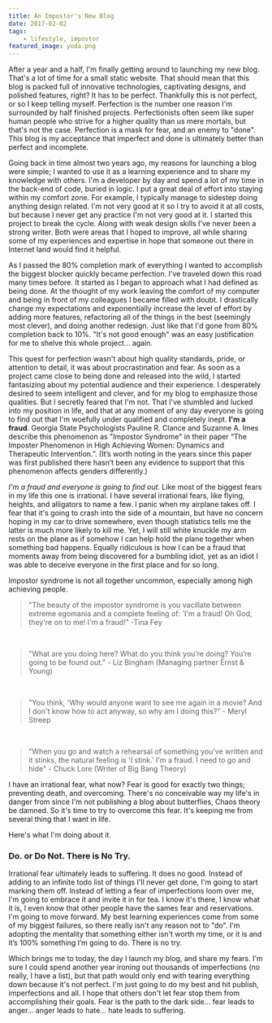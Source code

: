 ```yaml
---
title: An Impostor's New Blog
date: 2017-02-02
tags:
    - lifestyle, impostor
featured_image: yoda.png   
---
```


After a year and a half, I'm finally getting around to launching my new blog. That's a lot of time for a small static website. That should mean that this blog is packed full of innovative technologies, captivating designs, and polished features, right? It has to be perfect. Thankfully this is not perfect, or so I keep telling myself. Perfection is the number one reason I'm surrounded by half finished projects. Perfectionists often seem like super human people who strive for a higher quality than us mere mortals, but that's not the case. Perfection is a mask for fear, and an enemy to "done". This blog is my acceptance that imperfect and done is ultimately better than perfect and incomplete. 

Going back in time almost two years ago, my reasons for launching a blog were simple; I wanted to use it as a learning experience and to share my knowledge with others. I'm a developer by day and spend a lot of my time in the back-end of code, buried in logic. I put a great deal of effort into staying within my comfort zone. For example, I typically manage to sidestep doing anything design related. I'm not very good at it so I try to avoid it at all costs, but because I never get any practice I'm not very good at it. I started this project to break the cycle. Along with weak design skills I've never been a strong writer. Both were areas that I hoped to improve, all while sharing some of my experiences and expertise in hope that someone out there in Internet land would find it helpful.

As I passed the 80% completion mark of everything I wanted to accomplish the biggest blocker quickly became perfection. I've traveled down this road many times before. It started as I began to approach what I had defined as being done. At the thought of my work leaving the comfort of my computer and being in front of my colleagues I became filled with doubt. I drastically change my expectations and exponentially increase the level of effort by adding more features, refactoring all of the things in the best (seemingly most clever), and doing another redesign. Just like that I'd gone from 80% completion back to 10%. "It's not good enough" was an easy justification for me to shelve this whole project... again.
 
This quest for perfection wasn't about high quality standards, pride, or attention to detail, it was about procrastination and fear. As soon as a project came close to being done and released into the wild, I started fantasizing about my potential audience and their experience. I desperately desired to seem intelligent and clever, and for my blog to emphasize those qualities. But I secretly feared that I'm not. That I've stumbled and lucked into my position in life, and that at any moment of any day everyone is going to find out that I'm woefully under qualified and completely inept. **I'm a fraud**. Georgia State Psychologists Pauline R. Clance and Suzanne A. Imes describe this phenomenon as "Impostor Syndrome" in their paper “The Imposter Phenomenon in High Achieving Women: Dynamics and Therapeutic Intervention.”. (It’s worth noting in the years since this paper was first published there hasn’t been any evidence to support that this phenomenon affects genders differently.)

*I'm a fraud and everyone is going to find out.* Like most of the biggest fears in my life this one is irrational. I have several irrational fears, like flying, heights, and alligators to name a few. I panic when my airplane takes off. I fear that it's going to crash into the side of a mountain, but have no concern hoping in my car to drive somewhere, even though statistics tells me the latter is much more likely to kill me. Yet, I will still white knuckle my arm rests on the plane as if somehow I can help hold the plane together when something bad happens. Equally ridiculous is how I can be a fraud that moments away from being discovered for a bumbling idiot, yet as an idiot I was able to deceive everyone in the first place and for so long.


Impostor syndrome is not all together uncommon, especially among high achieving people. 

> "The beauty of the impostor syndrome is you vacillate between extreme egomania and a complete feeling of: 'I'm a fraud! Oh God, they're on to me! I'm a fraud!" -Tina Fey

<br/> 

> "What are you doing here? What do you think you’re doing? You’re going to be found out." - Liz Bingham (Managing partner Ernst & Young)

<br/> 

> "You think, 'Why would anyone want to see me again in a movie? And I don't know how to act anyway, so why am I doing this?" - Meryl Streep

<br/> 

> "When you go and watch a rehearsal of something you've written and it stinks, the natural feeling is 'I stink.' I'm a fraud. I need to go and hide" - Chuck Lore (Writer of Big Bang Theory)

I have an irrational fear, what now? Fear is good for exactly two things; preventing death, and overcoming. There's no conceivable way my life's in danger from since I'm not publishing a blog about butterflies, Chaos theory be damned. So it's time to try to overcome this fear. It's keeping me from several thing that I want in life.

Here's what I'm doing about it.

### Do. or Do Not. There is No Try.

Irrational fear ultimately leads to suffering. It does no good. Instead of adding to an infinite todo list of things I'll never get done, I'm going to start marking them off. Instead of letting a fear of imperfections loom over me, I'm going to embrace it and invite it in for tea. I know it's there, I know what it is, I even know that other people have the sames fear and reservations. I'm going to move forward. My best learning experiences come from some of my biggest failures, so there really isn't any reason not to "do". I'm adopting the mentality that something either isn't worth my time, or it is and it’s 100% something I’m going to do. There is no try.

Which brings me to today, the day I launch my blog, and share my fears. I'm sure I could spend another year ironing out thousands of imperfections (no really, I have a list), but that path would only end with tearing everything down because it's not perfect. I'm just going to do my best and hit publish, imperfections and all. I hope that others don't let fear stop them from accomplishing their goals. Fear is the path to the dark side... fear leads to anger... anger leads to hate... hate leads to suffering.